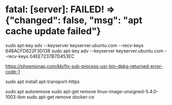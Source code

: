 # fatal: [server]: FAILED! => {"changed": false, "msg": "apt cache update failed"}


sudo apt-key adv --keyserver keyserver.ubuntu.com --recv-keys 648ACFD622F3D138
sudo apt-key adv --keyserver keyserver.ubuntu.com --recv-keys 04EE7237B7D453EC

https://phoenixnap.com/kb/fix-sub-process-usr-bin-dpkg-returned-error-code-1

sudo apt install apt-transport-https

sudo apt autoremove
sudo apt-get remove linux-image-unsigned-5.4.0-1003-ibm
sudo apt-get remove docker-ce
